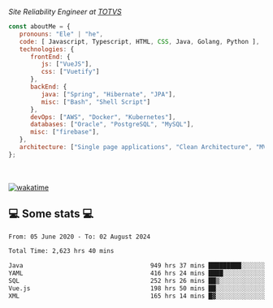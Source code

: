 <p><em>Site Reliability Engineer at <a href="https://www.totvs.com/">TOTVS</a></br>
</em></p>


```javascript
const aboutMe = {
   pronouns: "Ele" | "he",
   code: [ Javascript, Typescript, HTML, CSS, Java, Golang, Python ],
   technologies: {
      frontEnd: {
         js: ["VueJS"],
         css: ["Vuetify"]
      },
      backEnd: {
         java: ["Spring", "Hibernate", "JPA"],
         misc: ["Bash", "Shell Script"]
      },
      devOps: ["AWS", "Docker", "Kubernetes"],
      databases: ["Oracle", "PostgreSQL", "MySQL"],
      misc: ["firebase"],
   },
   architecture: ["Single page applications", "Clean Architecture", "MVC", "Microservices"],
};
```
</br></br>
[![wakatime](https://wakatime.com/badge/user/a3a8ed06-d304-4d6b-bc86-4adc418cdea7.svg)](https://wakatime.com/@a3a8ed06-d304-4d6b-bc86-4adc418cdea7)
<h2>💻 Some stats 💻</h2>

<!--START_SECTION:waka-->

```txt
From: 05 June 2020 - To: 02 August 2024

Total Time: 2,623 hrs 40 mins

Java                                   949 hrs 37 mins █████████░░░░░░░░░░░░░░░░   36.19 %
YAML                                   416 hrs 24 mins ████░░░░░░░░░░░░░░░░░░░░░   15.87 %
SQL                                    252 hrs 26 mins ██▒░░░░░░░░░░░░░░░░░░░░░░   09.62 %
Vue.js                                 198 hrs 50 mins ██░░░░░░░░░░░░░░░░░░░░░░░   07.58 %
XML                                    165 hrs 14 mins █▓░░░░░░░░░░░░░░░░░░░░░░░   06.30 %
```

<!--END_SECTION:waka-->
